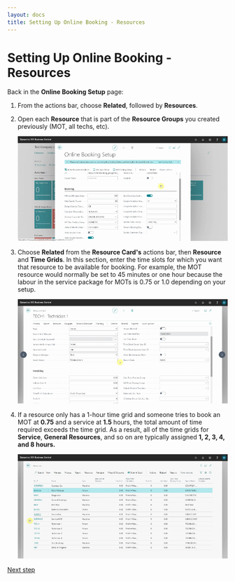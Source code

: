 ```yaml
---
layout: docs
title: Setting Up Online Booking - Resources
---
```


# Setting Up Online Booking - Resources
Back in the **Online Booking Setup** page:
1. From the actions bar, choose **Related**, followed by **Resources**.
2. Open each **Resource** that is part of the **Resource Groups** you created previously (MOT, all techs, etc).

    ![](media/garagehive-onlinebooking-resources1.gif)

3. Choose **Related** from the **Resource Card's** actions bar, then **Resource** and **Time Grids**. In this section, enter the time slots for which you want that resource to be available for booking. For example, the MOT resource would normally be set to 45 minutes or one hour because the labour in the service package for MOTs is 0.75 or 1.0 depending on your setup.

    ![](media/garagehive-onlinebooking-resources2.gif)

4. If a resource only has a 1-hour time grid and someone tries to book an MOT at **0.75** and a service at **1.5** hours, the total amount of time required exceeds the time grid. As a result, all of the time grids for **Service**, **General Resources**, and so on are typically assigned **1, 2, 3, 4, and 8 hours.** 

    ![](media/garagehive-onlinebooking-resources3.gif)
 

[Next step](/docs/garagehive-onlinebooking-resource-groups.html)